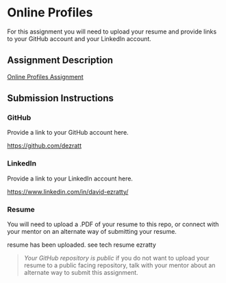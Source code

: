 # Online Profiles
For this assignment you will need to upload your resume and provide links to your GitHub account and your LinkedIn account.

## Assignment Description
[Online Profiles Assignment](https://education.launchcode.org/liftoff/modules/assignments/online-profiles)

## Submission Instructions
 
### GitHub
Provide a link to your GitHub account here.

https://github.com/dezratt
 
### LinkedIn
Provide a link to your LinkedIn account here.

https://www.linkedin.com/in/david-ezratty/

### Resume
You will need to upload a .PDF of your resume to this repo, or connect with your mentor on an alternate way of submitting your resume.

resume has been uploaded. see tech resume ezratty
> *Your GitHub repository is public* if you do not want to upload your resume to a public facing repository, talk with your mentor about an alternate way to submit this assignment.
